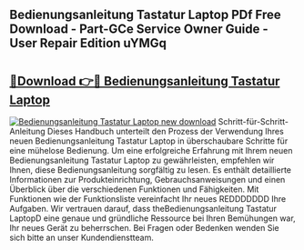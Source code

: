 ## Bedienungsanleitung Tastatur Laptop PDf Free Download - Part-GCe Service Owner Guide - User Repair Edition uYMGq

# <h2><a href="http://df59xqx.blite.top/?on=Bedienungsanleitung+Tastatur+Laptop">🔗Download 👉🔴 Bedienungsanleitung Tastatur Laptop</a></h2>

[![Bedienungsanleitung Tastatur Laptop new download](https://i.imgur.com/lujVjoI.png)](http://df59xqx.blite.top/?on=Bedienungsanleitung+Tastatur+Laptop)
Schritt-für-Schritt-Anleitung Dieses Handbuch unterteilt den Prozess der Verwendung Ihres neuen Bedienungsanleitung Tastatur Laptop in überschaubare Schritte für eine mühelose Bedienung. Um eine erfolgreiche Erfahrung mit Ihrem neuen Bedienungsanleitung Tastatur Laptop zu gewährleisten, empfehlen wir Ihnen, diese Bedienungsanleitung sorgfältig zu lesen. Es enthält detaillierte Informationen zur Produkteinrichtung, Gebrauchsanweisungen und einen Überblick über die verschiedenen Funktionen und Fähigkeiten. Mit Funktionen wie der Funktionsliste vereinfacht Ihr neues REDDDDDDD Ihre Aufgaben. Wir vertrauen darauf, dass theBedienungsanleitung Tastatur LaptopD eine genaue und gründliche Ressource bei Ihren Bemühungen war, Ihr neues Gerät zu beherrschen. Bei Fragen oder Bedenken wenden Sie sich bitte an unser Kundendienstteam.
